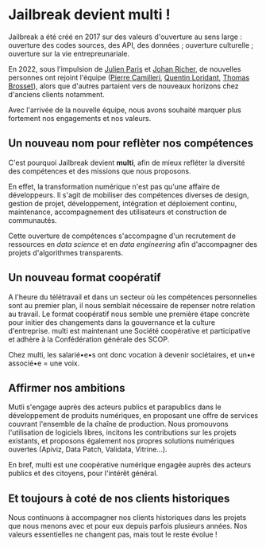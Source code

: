 # Jailbreak devient multi !

Jailbreak a été créé en 2017 sur des valeurs d'ouverture au sens large : ouverture des codes sources, des API, des données ; ouverture culturelle ; ouverture sur la vie entrepreunariale.

En 2022, sous l'impulsion de [Julien Paris](/team?item=.%2Ftexts%2Fteam%2Fpeople%2FJulien-Paris.md) et [Johan Richer](/team?item=.%2Ftexts%2Fteam%2Fpeople%2FJohan-Richer.md), de nouvelles personnes ont rejoint l'équipe ([Pierre Camilleri](/team?item=.%2Ftexts%2Fteam%2Fpeople%2FPierre-Camilleri.md), [Quentin Loridant](/team?item=.%2Ftexts%2Fteam%2Fpeople%2FQuentin-Loridant.md), [Thomas Brosset](/team?item=.%2Ftexts%2Fteam%2Fpeople%2FThomas-Brosset.md)), alors que d'autres partaient vers de nouveaux horizons chez d'anciens clients notamment.

Avec l'arrivée de la nouvelle équipe, nous avons souhaité marquer plus fortement nos engagements et nos valeurs.

## Un nouveau nom pour reflèter nos compétences

C'est pourquoi Jailbreak devient **multi**, afin de mieux refléter la diversité des compétences et des missions que nous proposons.

En effet, la transformation numérique n'est pas qu'une affaire de développeurs. Il s'agit de mobiliser des compétences diverses de design, gestion de projet, développement, intégration et déploiement continu, maintenance, accompagnement des utilisateurs et construction de communautés.

Cette ouverture de compétences s'accompagne d'un recrutement de ressources en _data science_ et en _data engineering_ afin d'accompagner des projets d'algorithmes transparents.

## Un nouveau format coopératif

A l'heure du télétravail et dans un secteur où les compétences personnelles sont au premier plan, il nous semblait nécessaire de repenser notre relation au travail. Le format coopératif nous semble une première étape concrète pour initier des changements dans la gouvernance et la culture d'entreprise. multi est maintenant une Société coopérative et participative et adhère à la Confédération générale des SCOP.

Chez multi, les salarié•e•s ont donc vocation à devenir sociétaires, et un•e associé•e = une voix.

## Affirmer nos ambitions

Mutli s'engage auprès des acteurs publics et parapublics dans le développement de produits numériques, en proposant une offre de services couvrant l'ensemble de la chaîne de production. Nous promouvons l'utilisation de logiciels libres, incitons les contributions sur les projets existants, et proposons également nos propres solutions numériques ouvertes (Apiviz, Data Patch, Validata, Vitrine...).

En bref, multi est une coopérative numérique engagée auprès des acteurs publics et des citoyens, pour l'intérêt général.

## Et toujours à coté de nos clients historiques

Nous continuons à accompagner nos clients historiques dans les projets que nous menons avec et pour eux depuis parfois plusieurs années. Nos valeurs essentielles ne changent pas, mais tout le reste évolue !
